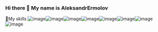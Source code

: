 ### Hi there 👋 My name is AleksandrErmolov


<!--
**AleksandrErmolov/AleksandrErmolov** is a ✨ _special_ ✨ repository because its `README.md` (this file) appears on your GitHub profile.

Here are some ideas to get you started:

- 🔭 I’m currently working on ...
- 🌱 I’m currently learning ...
- 👯 I’m looking to collaborate on ...
- 🤔 I’m looking for help with ...
- 💬 Ask me about ...
- 📫 How to reach me: ...
- 😄 Pronouns: ...
- ⚡ Fun fact: ...
-->

🥷My skills
![image](https://user-images.githubusercontent.com/90044699/143268347-f5e1bae6-9882-4e2b-869b-28b06565ffd7.png)![image](https://user-images.githubusercontent.com/90044699/143268369-a61a7386-2d3a-4500-aa5a-961d12fe986f.png)![image](https://user-images.githubusercontent.com/90044699/143268386-458ddf0b-8249-4fa9-bd55-71deae4629fd.png)![image](https://user-images.githubusercontent.com/90044699/143268406-94fa9910-103b-4a14-befe-e88ad977e13d.png)![image](https://user-images.githubusercontent.com/90044699/143268428-847b93a2-bd10-4f04-ad81-6e44b6c75c25.png)![image](https://user-images.githubusercontent.com/90044699/143268449-822119c7-2a0d-4b8d-94b2-167b1cb5b8aa.png)![image](https://user-images.githubusercontent.com/90044699/143268468-75bdb1f9-f558-43c0-a53d-9c481e0a02dc.png)![image](https://user-images.githubusercontent.com/90044699/143268679-e1b91443-e8f7-4682-91bb-3f54a14e92e9.png)








